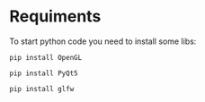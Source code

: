 # Requiments 
To start python code you need to install some libs:

```
pip install OpenGL
```

```
pip install PyQt5
```

```
pip install glfw
```
